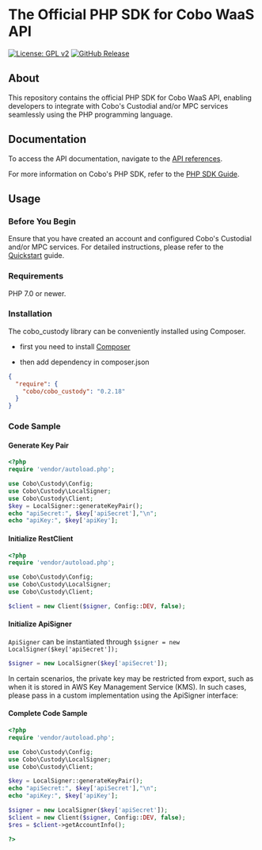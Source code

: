 # The Official PHP SDK for Cobo WaaS API

[![License: GPL v2](https://img.shields.io/badge/License-GPL_v2-blue.svg)](https://www.gnu.org/licenses/old-licenses/gpl-2.0.en.html)
[![GitHub Release](https://img.shields.io/github/release/CoboGlobal/cobo-php-api.svg?style=flat)]()


## About

This repository contains the official PHP SDK for Cobo WaaS API, enabling developers to integrate with Cobo's Custodial
and/or MPC services seamlessly using the PHP programming language.

## Documentation

To access the API documentation, navigate to
the [API references](https://www.cobo.com/developers/api-references/overview/).

For more information on Cobo's PHP SDK, refer to
the [PHP SDK Guide](https://www.cobo.com/developers/get-started/sdks/waas/php).

## Usage

### Before You Begin

Ensure that you have created an account and configured Cobo's Custodial and/or MPC services.
For detailed instructions, please refer to
the [Quickstart](https://www.cobo.com/developers/get-started/overview/quickstart) guide.

### Requirements

PHP 7.0 or newer.

### Installation

The cobo_custody library can be conveniently installed using Composer.

- first you need to install [Composer](https://getcomposer.org/)

- then add dependency in composer.json

```json
{
  "require": {
    "cobo/cobo_custody": "0.2.18"
  }
}
```

### Code Sample

#### Generate Key Pair

```php
<?php
require 'vendor/autoload.php';

use Cobo\Custody\Config;
use Cobo\Custody\LocalSigner;
use Cobo\Custody\Client;
$key = LocalSigner::generateKeyPair();
echo "apiSecret:", $key['apiSecret'],"\n";
echo "apiKey:", $key['apiKey'];
```

#### Initialize RestClient

```php
<?php
require 'vendor/autoload.php';

use Cobo\Custody\Config;
use Cobo\Custody\LocalSigner;
use Cobo\Custody\Client;

$client = new Client($signer, Config::DEV, false);
```

#### Initialize ApiSigner

`ApiSigner` can be instantiated through `$signer = new LocalSigner($key['apiSecret']);`

```php
$signer = new LocalSigner($key['apiSecret']);
```

In certain scenarios, the private key may be restricted from export, such as when it is stored in AWS Key Management Service (KMS). 
In such cases, please pass in a custom implementation using the ApiSigner interface:

####  Complete Code Sample
```php
<?php
require 'vendor/autoload.php';

use Cobo\Custody\Config;
use Cobo\Custody\LocalSigner;
use Cobo\Custody\Client;

$key = LocalSigner::generateKeyPair();
echo "apiSecret:", $key['apiSecret'],"\n";
echo "apiKey:", $key['apiKey'];

$signer = new LocalSigner($key['apiSecret']);
$client = new Client($signer, Config::DEV, false);
$res = $client->getAccountInfo();

?>
```

